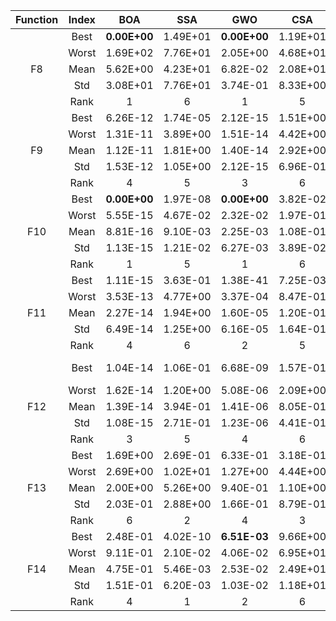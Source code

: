 | Function | Index |     BOA      |   SSA    |     GWO      |   CSA    |    MISCSA    |     TFCSA     |
| :------: | :---: | :----------: | :------: | :----------: | :------: | :----------: | :-----------: |
|          | Best  | **0.00E+00** | 1.49E+01 | **0.00E+00** | 1.19E+01 | **0.00E+00** | **0.00E+00**  |
|          | Worst |   1.69E+02   | 7.76E+01 |   2.05E+00   | 4.68E+01 |   0.00E+00   |   0.00E+00    |
|    F8    | Mean  |   5.62E+00   | 4.23E+01 |   6.82E-02   | 2.08E+01 |   0.00E+00   |   0.00E+00    |
|          |  Std  |   3.08E+01   | 7.76E+01 |   3.74E-01   | 8.33E+00 |   0.00E+00   |   0.00E+00    |
|          | Rank  |      1       |    6     |      1       |    5     |      1       |       1       |
|          | Best  |   6.26E-12   | 1.74E-05 |   2.12E-15   | 1.51E+00 | **8.88E-16** | **8.88E-16**  |
|          | Worst |   1.31E-11   | 3.89E+00 |   1.51E-14   | 4.42E+00 |   8.88E-16   |   8.88E-16    |
|    F9    | Mean  |   1.12E-11   | 1.81E+00 |   1.40E-14   | 2.92E+00 |   8.88E-16   |   8.88E-16    |
|          |  Std  |   1.53E-12   | 1.05E+00 |   2.12E-15   | 6.96E-01 |   0.00E+00   |   0.00E+00    |
|          | Rank  |      4       |    5     |      3       |    6     |      1       |       1       |
|          | Best  | **0.00E+00** | 1.97E-08 | **0.00E+00** | 3.82E-02 | **0.00E+00** | **0.00E+00**  |
|          | Worst |   5.55E-15   | 4.67E-02 |   2.32E-02   | 1.97E-01 |   0.00E+00   |   0.00E+00    |
|   F10    | Mean  |   8.81E-16   | 9.10E-03 |   2.25E-03   | 1.08E-01 |   0.00E+00   |   0.00E+00    |
|          |  Std  |   1.13E-15   | 1.21E-02 |   6.27E-03   | 3.89E-02 |   0.00E+00   |   0.00E+00    |
|          | Rank  |      1       |    5     |      1       |    6     |      1       |       1       |
|          | Best  |   1.11E-15   | 3.63E-01 |   1.38E-41   | 7.25E-03 |   4.15E-18   | **3.45E-52**  |
|          | Worst |   3.53E-13   | 4.77E+00 |   3.37E-04   | 8.47E-01 |   1.34E-16   |   3.33E-47    |
|   F11    | Mean  |   2.27E-14   | 1.94E+00 |   1.60E-05   | 1.20E-01 |   3.85E-17   |   5.68E-48    |
|          |  Std  |   6.49E-14   | 1.25E+00 |   6.16E-05   | 1.64E-01 |   3.55E-17   |   8.98E-48    |
|          | Rank  |      4       |    6     |      2       |    5     |      3       |       1       |
|          | Best  |   1.04E-14   | 1.06E-01 |   6.68E-09   | 1.57E-01 |   1.09E-34   | **8.77E-103** |
|          | Worst |   1.62E-14   | 1.20E+00 |   5.08E-06   | 2.09E+00 |   3.64E-31   |   8.90E-91    |
|   F12    | Mean  |   1.39E-14   | 3.94E-01 |   1.41E-06   | 8.05E-01 |   5.31E-32   |   3.44E-92    |
|          |  Std  |   1.08E-15   | 2.71E-01 |   1.23E-06   | 4.41E-01 |   7.67E-32   |   1.63E-91    |
|          | Rank  |      3       |    5     |      4       |    6     |      2       |       1       |
|          | Best  |   1.69E+00   | 2.69E-01 |   6.33E-01   | 3.18E-01 |   9.05E-01   | **2.25E-04**  |
|          | Worst |   2.69E+00   | 1.02E+01 |   1.27E+00   | 4.44E+00 |   2.00E+00   |   2.47E-01    |
|   F13    | Mean  |   2.00E+00   | 5.26E+00 |   9.40E-01   | 1.10E+00 |   1.49E+00   |   1.78E-02    |
|          |  Std  |   2.03E-01   | 2.88E+00 |   1.66E-01   | 8.79E-01 |   2.69E-01   |   6.17E-02    |
|          | Rank  |      6       |    2     |      4       |    3     |      5       |       1       |
|          | Best  |   2.48E-01   | 4.02E-10 | **6.51E-03** | 9.66E+00 |   1.50E+00   |   7.00E-03    |
|          | Worst |   9.11E-01   | 2.10E-02 |   4.06E-02   | 6.95E+01 |   4.26E+00   |   2.16E+00    |
|   F14    | Mean  |   4.75E-01   | 5.46E-03 |   2.53E-02   | 2.49E+01 |   3.12E+00   |   7.74E-01    |
|          |  Std  |   1.51E-01   | 6.20E-03 |   1.03E-02   | 1.18E+01 |   8.15E-01   |   4.59E-01    |
|          | Rank  |      4       |    1     |      2       |    6     |      5       |       3       |